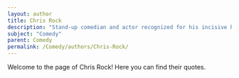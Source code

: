 ```yaml
---
layout: author
title: Chris Rock
description: "Stand-up comedian and actor recognized for his incisive humor addressing race relations, politics, and social behavior, particularly in his HBO specials."
subject: "Comedy"
parent: Comedy
permalink: /Comedy/authors/Chris-Rock/
---
```


Welcome to the page of Chris Rock! Here you can find their quotes.
